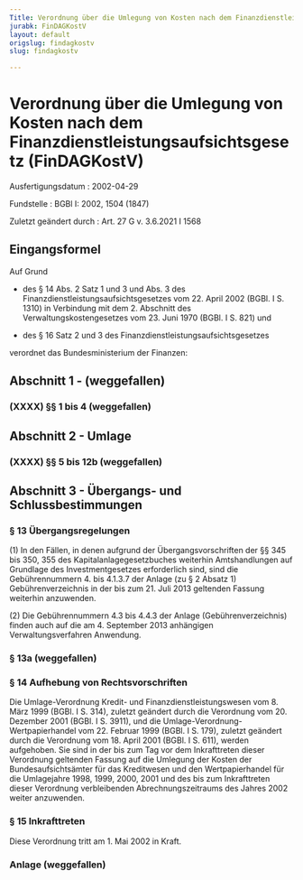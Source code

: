 ```yaml
---
Title: Verordnung über die Umlegung von Kosten nach dem Finanzdienstleistungsaufsichtsgesetz
jurabk: FinDAGKostV
layout: default
origslug: findagkostv
slug: findagkostv

---
```


# Verordnung über die Umlegung von Kosten nach dem Finanzdienstleistungsaufsichtsgesetz (FinDAGKostV)

Ausfertigungsdatum
:   2002-04-29

Fundstelle
:   BGBl I: 2002, 1504 (1847)

Zuletzt geändert durch
:   Art. 27 G v. 3.6.2021 I 1568


## Eingangsformel

Auf Grund

-   des § 14 Abs. 2 Satz 1 und 3 und Abs. 3 des
    Finanzdienstleistungsaufsichtsgesetzes vom 22. April 2002 (BGBl. I S.
    1310) in Verbindung mit dem 2. Abschnitt des Verwaltungskostengesetzes
    vom 23. Juni 1970 (BGBl. I S. 821) und


-   des § 16 Satz 2 und 3 des Finanzdienstleistungsaufsichtsgesetzes



verordnet das Bundesministerium der Finanzen:


## Abschnitt 1 - (weggefallen)



### (XXXX) §§ 1 bis 4 (weggefallen)



## Abschnitt 2 - Umlage



### (XXXX) §§ 5 bis 12b (weggefallen)



## Abschnitt 3 - Übergangs- und Schlussbestimmungen



### § 13 Übergangsregelungen

(1) In den Fällen, in denen aufgrund der Übergangsvorschriften der §§
345 bis 350, 355 des Kapitalanlagegesetzbuches weiterhin
Amtshandlungen auf Grundlage des Investmentgesetzes erforderlich sind,
sind die Gebührennummern 4. bis 4.1.3.7 der Anlage (zu § 2 Absatz 1)
Gebührenverzeichnis in der bis zum 21. Juli 2013 geltenden Fassung
weiterhin anzuwenden.

(2) Die Gebührennummern 4.3 bis 4.4.3 der Anlage (Gebührenverzeichnis)
finden auch auf die am 4. September 2013 anhängigen
Verwaltungsverfahren Anwendung.


### § 13a (weggefallen)



### § 14 Aufhebung von Rechtsvorschriften

Die Umlage-Verordnung Kredit- und Finanzdienstleistungswesen vom 8.
März 1999 (BGBl. I S. 314), zuletzt geändert durch die Verordnung vom
20\. Dezember 2001 (BGBl. I S. 3911), und die Umlage-Verordnung-
Wertpapierhandel vom 22. Februar 1999 (BGBl. I S. 179), zuletzt
geändert durch die Verordnung vom 18. April 2001 (BGBl. I S. 611),
werden aufgehoben. Sie sind in der bis zum Tag vor dem Inkrafttreten
dieser Verordnung geltenden Fassung auf die Umlegung der Kosten der
Bundesaufsichtsämter für das Kreditwesen und den Wertpapierhandel für
die Umlagejahre 1998, 1999, 2000, 2001 und des bis zum Inkrafttreten
dieser Verordnung verbleibenden Abrechnungszeitraums des Jahres 2002
weiter anzuwenden.


### § 15 Inkrafttreten

Diese Verordnung tritt am 1. Mai 2002 in Kraft.


### Anlage (weggefallen)


